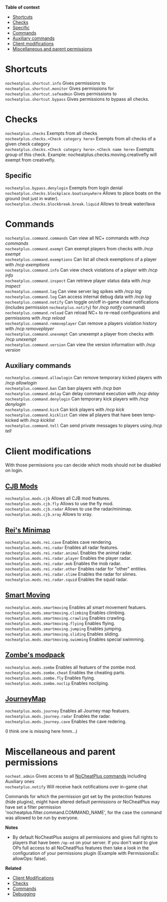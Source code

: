 **Table of context**
* [Shortcuts](Permissions#shortcuts)
* [Checks](Permissions#checks)
 * [Specific](Permissions#specific)
* [Commands](Permissions#commands)
 * [Auxiliary commands](Permissions#auxiliary-commands)
* [Client modifications](Permissions#client-modifications)
* [Miscellaneous and parent permissions](Permissions#miscellaneous-and-parent-permissions)

# Shortcuts
`nocheatplus.shortcut.info` Gives permissions to  
`nocheatplus.shortcut.monitor` Gives permissions for  
`nocheatplus.shortcut.safeadmin` Gives permissions to  
`nocheatplus.shortcut.bypass` Gives permissions to bypass all checks.  

# Checks
`nocheatplus.checks` Exempts from all checks  
`nocheatplus.checks.<Check category here>` Exempts from all checks of a given check category  
`nocheatplus.checks.<Check category here>.<Check name here>` Exempts group of this check. Example: nocheatplus.checks.moving.creativefly will exempt from creativefly.

## Specific
`nocheatplus.bypass.denylogin` Exempts from login denial  
`nocheatplus.checks.blockplace.boatsanywhere` Allows to place boats on the ground (not just in water).  
`nocheatplus.checks.blockbreak.break.liquid` Allows to break water/lava  

# Commands
`nocheatplus.command.commands` Can view all NC+ commands with _/ncp commands_  
`nocheatplus.command.exempt` Can exempt players from checks with _/ncp exempt_  
`nocheatplus.command.exemptions` Can list all check exemptions of a player with _/ncp exemptions_  
`nocheatplus.command.info` Can view check violations of a player with _/ncp info_  
`nocheatplus.command.inspect` Can retrieve player status data with _/ncp inspect_  
`nocheatplus.command.lag` Can view server lag spikes with _/ncp lag_  
`nocheatplus.command.log` Can access internal debug data with _/ncp log_
`nocheatplus.command.notify` Can toggle on/off in-game cheat notifications (includes permission `nocheatplus.notify`) for _/ncp notify_ command)  
`nocheatplus.command.reload` Can reload NC+ to re-read configurations and permissions with _/ncp reload_  
`nocheatplus.command.removeplayer` Can remove a players violation history with _/ncp removeplayer_  
`nocheatplus.command.unexempt` Can unexempt a player from checks with _/ncp unexempt_  
`nocheatplus.command.version` Can view the version information with _/ncp version_  

## Auxiliary commands
`nocheatplus.command.allowlogin` Can remove temporary kicked players with _/ncp allowlogin_  
`nocheatplus.command.ban` Can ban players with _/ncp ban_  
`nocheatplus.command.delay` Can delay command execution with _/ncp delay_  
`nocheatplus.command.denylogin` Can temporary kick players with _/ncp denylogin_  
`nocheatplus.command.kick` Can kick players with _/ncp kick_  
`nocheatplus.command.kicklist` Can view all players that have been temp-kicked with _/ncp kicklist_  
`nocheatplus.command.tell` Can send private messages to players using _/ncp tell_  

# Client modifications
With those permissions you can decide which mods should not be disabled on login.

## [CJB Mods]
`nocheatplus.mods.cjb` Allows all CJB mod features.  
`nocheatplus.mods.cjb.fly` Allows to use the fly mod.  
`nocheatplus.mods.cjb.radar` Allows to use the radar/minimap.  
`nocheatplus.mods.cjb.xray` Allows to xray.  

## [Rei's Minimap]
`nocheatplus.mods.rei.cave` Enables cave rendering.  
`nocheatplus.mods.rei.radar` Enables all radar features.  
`nocheatplus.mods.rei.radar.animal` Enables the animal radar.  
`nocheatplus.mods.rei.radar.player` Enables the player radar.  
`nocheatplus.mods.rei.radar.mob` Enables the mob radar.  
`nocheatplus.mods.rei.radar.other` Enables radar for "other" entities.  
`nocheatplus.mods.rei.radar.slime` Enables the radar for slimes.  
`nocheatplus.mods.rei.radar.squid` Enables the squid radar.  

## [Smart Moving]
`nocheatplus.mods.smartmoving` Enables all smart movement featuers.  
`nocheatplus.mods.smartmoving.climbing` Enables climbing.  
`nocheatplus.mods.smartmoving.crawling` Enables crawling.  
`nocheatplus.mods.smartmoving.flying` Enables flying.  
`nocheatplus.mods.smartmoving.jumping` Enables jumping.  
`nocheatplus.mods.smartmoving.sliding` Enables sliding.  
`nocheatplus.mods.smartmoving.swimming` Enables special swimming.  

## [Zombe's modpack]
`nocheatplus.mods.zombe` Enables all featuers of the zombe mod.  
`nocheatplus.mods.zombe.cheat` Enables the cheating parts.  
`nocheatplus.mods.zombe.fly` Enables flying.  
`nocheatplus.mods.zombe.noclip` Enables nocliping.  

## [JourneyMap]
`nocheatplus.mods.journey` Enables all Journey map featuers.  
`nocheatplus.mods.journey.radar` Enables the radar.  
`nocheatplus.mods.journey.cave` Enables the cave redering.  

(I think one is missing here hmm...)

# Miscellaneous and parent permissions

`nocheat.admin` Gives access to all [NoCheatPlus commands](https://github.com/MyPictures/NoCheatPlus/wiki/Commands) including Auxiliary ones  
`nocheatplus.notify` Will receive hack notifications over in-game chat

Commands for which the permission got set by the protection features (hide plugins), might have altered default permissions or NoCheatPlus may have set a filter permission 'nocheatplus.filter.command.COMMAND_NAME', for the case the command was allowed to be run by everyone.

**Notes**
* By default NoCheatPlus assigns all permissions and gives full rights to players that have been `/op-ed` on your server. If you don't want to give OPs full access to all NoCheatPlus features then take a look in the configuration of your permissions plugin (Example with PermissionsEx: allowOps: false).

**Related**
* [Client Modifications](Client-Modifications)
* [Checks](Checks)
* [Commands](Commands)
* [Debugging](Debugging)

[CJB Mods]:http://cjbmods.com/
[Rei's Minimap]:http://www.minecraftforum.net/forums/mapping-and-modding/minecraft-mods/1275219-jul-08-reis-minimap-v3-4_01
[Smart Moving]:http://www.minecraftforum.net/forums/mapping-and-modding/minecraft-mods/1274224-smart-moving
[Zombe's modpack]:http://www.minecraftforum.net/forums/mapping-and-modding/minecraft-mods/mod-packs/1272345-zombes-modpack-26-mods-v8-2-2-upd-11-jul
[JourneyMap]:http://www.minecraftforum.net/forums/mapping-and-modding/minecraft-mods/1278348-journeymap-5-0-1-realtime-mapping-in-game-or-in-a
